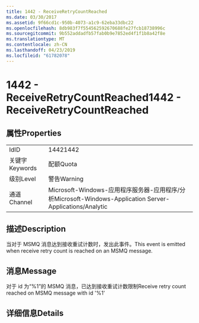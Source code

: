 ```yaml
---
title: 1442 - ReceiveRetryCountReached
ms.date: 03/30/2017
ms.assetid: 9f66cd1c-950b-4073-a1c9-62eba33dbc22
ms.openlocfilehash: 8db983f7f554562592670688fe27fcb18738996c
ms.sourcegitcommit: 9b552addadfb57fab0b9e7852ed4f1f1b8a42f8e
ms.translationtype: MT
ms.contentlocale: zh-CN
ms.lasthandoff: 04/23/2019
ms.locfileid: "61782078"
---
```

# <a name="1442---receiveretrycountreached"></a><span data-ttu-id="0aeeb-102">1442 - ReceiveRetryCountReached</span><span class="sxs-lookup"><span data-stu-id="0aeeb-102">1442 - ReceiveRetryCountReached</span></span>
## <a name="properties"></a><span data-ttu-id="0aeeb-103">属性</span><span class="sxs-lookup"><span data-stu-id="0aeeb-103">Properties</span></span>  
  
|||  
|-|-|  
|<span data-ttu-id="0aeeb-104">Id</span><span class="sxs-lookup"><span data-stu-id="0aeeb-104">ID</span></span>|<span data-ttu-id="0aeeb-105">1442</span><span class="sxs-lookup"><span data-stu-id="0aeeb-105">1442</span></span>|  
|<span data-ttu-id="0aeeb-106">关键字</span><span class="sxs-lookup"><span data-stu-id="0aeeb-106">Keywords</span></span>|<span data-ttu-id="0aeeb-107">配额</span><span class="sxs-lookup"><span data-stu-id="0aeeb-107">Quota</span></span>|  
|<span data-ttu-id="0aeeb-108">级别</span><span class="sxs-lookup"><span data-stu-id="0aeeb-108">Level</span></span>|<span data-ttu-id="0aeeb-109">警告</span><span class="sxs-lookup"><span data-stu-id="0aeeb-109">Warning</span></span>|  
|<span data-ttu-id="0aeeb-110">通道</span><span class="sxs-lookup"><span data-stu-id="0aeeb-110">Channel</span></span>|<span data-ttu-id="0aeeb-111">Microsoft-Windows-应用程序服务器-应用程序/分析</span><span class="sxs-lookup"><span data-stu-id="0aeeb-111">Microsoft-Windows-Application Server-Applications/Analytic</span></span>|  
  
## <a name="description"></a><span data-ttu-id="0aeeb-112">描述</span><span class="sxs-lookup"><span data-stu-id="0aeeb-112">Description</span></span>  
 <span data-ttu-id="0aeeb-113">当对于 MSMQ 消息达到接收重试计数时，发出此事件。</span><span class="sxs-lookup"><span data-stu-id="0aeeb-113">This event is emitted when receive retry count is reached on an MSMQ message.</span></span>  
  
## <a name="message"></a><span data-ttu-id="0aeeb-114">消息</span><span class="sxs-lookup"><span data-stu-id="0aeeb-114">Message</span></span>  
 <span data-ttu-id="0aeeb-115">对于 id 为“%1”的 MSMQ 消息，已达到接收重试计数限制</span><span class="sxs-lookup"><span data-stu-id="0aeeb-115">Receive retry count reached on MSMQ message with id '%1'</span></span>  
  
## <a name="details"></a><span data-ttu-id="0aeeb-116">详细信息</span><span class="sxs-lookup"><span data-stu-id="0aeeb-116">Details</span></span>
